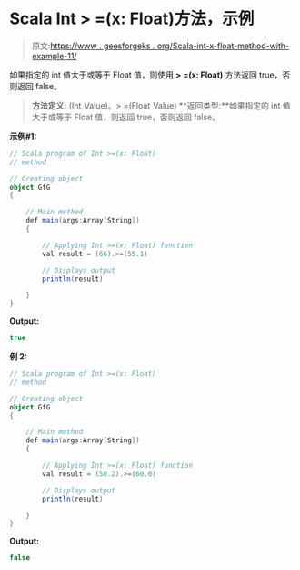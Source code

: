 # Scala Int > =(x: Float)方法，示例

> 原文:[https://www . geesforgeks . org/Scala-int-x-float-method-with-example-11/](https://www.geeksforgeeks.org/scala-int-x-float-method-with-example-11/)

如果指定的 int 值大于或等于 Float 值，则使用 **> =(x: Float)** 方法返回 true，否则返回 false。

> **方法定义:** (Int_Value)。> =(Float_Value)
> **返回类型:**如果指定的 int 值大于或等于 Float 值，则返回 true，否则返回 false。

**示例#1:**

```scala
// Scala program of Int >=(x: Float)
// method

// Creating object
object GfG
{ 

    // Main method
    def main(args:Array[String])
    {

        // Applying Int >=(x: Float) function
        val result = (66).>=(55.1)

        // Displays output
        println(result)

    }
} 
```

**Output:**

```scala
true

```

**例 2:**

```scala
// Scala program of Int >=(x: Float)
// method

// Creating object
object GfG
{ 

    // Main method
    def main(args:Array[String])
    {

        // Applying Int >=(x: Float) function
        val result = (50.2).>=(60.0)

        // Displays output
        println(result)

    }
} 
```

**Output:**

```scala
false

```